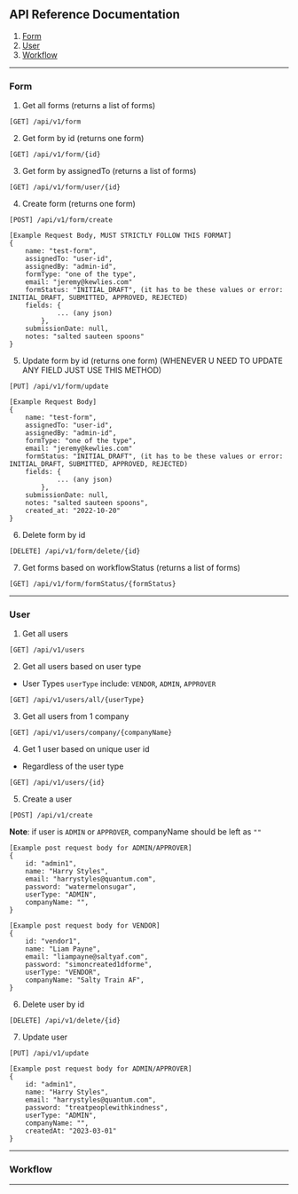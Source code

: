 ## API Reference Documentation
1. [Form](#Form)
2. [User](#User)
3. [Workflow](#Workflow)

---

### Form

1. Get all forms (returns a list of forms)

``[GET] /api/v1/form``

2. Get form by id (returns one form)

``[GET] /api/v1/form/{id}``

3. Get form by assignedTo (returns a list of forms)

``[GET] /api/v1/form/user/{id}``

4. Create form (returns one form)

``[POST] /api/v1/form/create``
```
[Example Request Body, MUST STRICTLY FOLLOW THIS FORMAT]
{ 
    name: "test-form",
    assignedTo: "user-id",
    assignedBy: "admin-id",
    formType: "one of the type",
    email: "jeremy@kewlies.com"
    formStatus: "INITIAL_DRAFT", (it has to be these values or error: INITIAL_DRAFT, SUBMITTED, APPROVED, REJECTED)
    fields: {
            ... (any json)
        },
    submissionDate: null,
    notes: "salted sauteen spoons"
}
```

5. Update form by id (returns one form) (WHENEVER U NEED TO UPDATE ANY FIELD JUST USE THIS METHOD)

``[PUT] /api/v1/form/update``
```
[Example Request Body]
{ 
    name: "test-form",
    assignedTo: "user-id",
    assignedBy: "admin-id",
    formType: "one of the type",
    email: "jeremy@kewlies.com"
    formStatus: "INITIAL_DRAFT", (it has to be these values or error: INITIAL_DRAFT, SUBMITTED, APPROVED, REJECTED)
    fields: {
            ... (any json)
        },
    submissionDate: null,
    notes: "salted sauteen spoons",
    created_at: "2022-10-20"    
}
```

6. Delete form by id

``[DELETE] /api/v1/form/delete/{id}``

7. Get forms based on workflowStatus (returns a list of forms)

``[GET] /api/v1/form/formStatus/{formStatus}``

---

### User 

1. Get all users

``[GET] /api/v1/users``

2. Get all users based on user type
- User Types `userType` include: `VENDOR`, `ADMIN`, `APPROVER`

``[GET] /api/v1/users/all/{userType}``

3. Get all users from 1 company

``[GET] /api/v1/users/company/{companyName}``

4. Get 1 user based on unique user id
- Regardless of the user type  

``[GET] /api/v1/users/{id}``

5. Create a user

``[POST] /api/v1/create``

**Note**: if user is `ADMIN` or `APPROVER`, companyName should be left as `""`
```
[Example post request body for ADMIN/APPROVER]
{
    id: "admin1",
    name: "Harry Styles",
    email: "harrystyles@quantum.com",
    password: "watermelonsugar",
    userType: "ADMIN",
    companyName: "",
}

[Example post request body for VENDOR]
{
    id: "vendor1",
    name: "Liam Payne",
    email: "liampayne@saltyaf.com",
    password: "simoncreated1dforme",
    userType: "VENDOR",
    companyName: "Salty Train AF",
}
```
6. Delete user by id

``[DELETE] /api/v1/delete/{id}``

7. Update user

``[PUT] /api/v1/update``

```
[Example post request body for ADMIN/APPROVER]
{
    id: "admin1",
    name: "Harry Styles",
    email: "harrystyles@quantum.com",
    password: "treatpeoplewithkindness",
    userType: "ADMIN",
    companyName: "",
    createdAt: "2023-03-01"
}

```


---

### Workflow

---